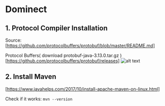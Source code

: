 # Dominect

## 1. Protocol Compiler Installation
Source: [https://github.com/protocolbuffers/protobuf/blob/master/README.md]

Protocol Buffers( download protobuf-java-3.13.0.tar.gz ) [https://github.com/protocolbuffers/protobuf/releases]
![alt text](https://imgur.com/EwJgDll.png)

## 2. Install Maven
[https://www.javahelps.com/2017/10/install-apache-maven-on-linux.html]

Check if it works: ``` mvn --version ```
